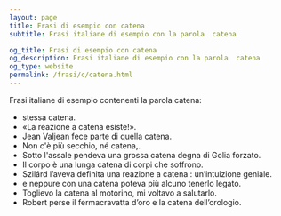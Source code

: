 ```yaml
---
layout: page
title: Frasi di esempio con catena 
subtitle: Frasi italiane di esempio con la parola  catena

og_title: Frasi di esempio con catena 
og_description: Frasi italiane di esempio con la parola  catena
og_type: website
permalink: /frasi/c/catena.html
---
```


Frasi italiane di esempio contenenti la parola catena:


- stessa catena.
- «La reazione a catena esiste!».
- Jean Valjean fece parte di quella catena.
- Non c'è più secchio, né catena,.
- Sotto l'assale pendeva una grossa catena degna di Golia forzato.
- Il corpo è una lunga catena di corpi che soffrono.
- Szilárd l’aveva definita una reazione a catena : un’intuizione geniale.
- e neppure con una catena poteva più alcuno tenerlo legato.
- Toglievo la catena al motorino, mi voltavo a salutarlo.
- Robert perse il fermacravatta d’oro e la catena dell’orologio.
